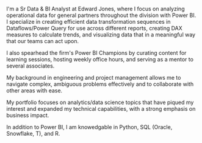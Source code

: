 I'm a Sr Data & BI Analyst at Edward Jones, where I focus on analyzing operational data for general partners throughout the division with Power BI. I specialize in creating efficient data transformation sequences in Dataflows/Power Query for use across different reports, creating DAX measures to calculate trends, and visualizing data that in a meaningful way that our teams can act upon.

I also spearhead the firm's Power BI Champions by curating content for learning sessions, hosting weekly office hours, and serving as a mentor to several associates.

My background in engineering and project management allows me to navigate complex, ambiguous problems effectively and to collaborate with other areas with ease.

My portfolio focuses on analytics/data science topics that have piqued my interest and expanded my technical capabilities, with a strong emphasis on business impact.

In addition to Power BI, I am knowedgable in Python, SQL (Oracle, Snowflake, T), and R.
<!---
akstl1/akstl1 is a ✨ special ✨ repository because its `README.md` (this file) appears on your GitHub profile.
You can click the Preview link to take a look at your changes.
--->
